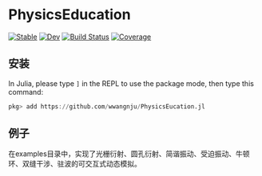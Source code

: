 # PhysicsEducation

[![Stable](https://img.shields.io/badge/docs-stable-blue.svg)](https://wwangnju.github.io/PhysicsEducation.jl/stable/)
[![Dev](https://img.shields.io/badge/docs-dev-blue.svg)](https://wwangnju.github.io/PhysicsEducation.jl/dev/)
[![Build Status](https://github.com/wwangnju/PhysicsEducation.jl/actions/workflows/CI.yml/badge.svg?branch=master)](https://github.com/wwangnju/PhysicsEducation.jl/actions/workflows/CI.yml?query=branch%3Amaster)
[![Coverage](https://codecov.io/gh/wwangnju/PhysicsEducation.jl/branch/master/graph/badge.svg)](https://codecov.io/gh/wwangnju/PhysicsEducation.jl)

## 安装
In Julia, please type `]` in the REPL to use the package mode, then type this command:

```julia
pkg> add https://github.com/wwangnju/PhysicsEucation.jl
```

## 例子
在examples目录中，实现了光栅衍射、圆孔衍射、简谐振动、受迫振动、牛顿环、双缝干涉、驻波的可交互式动态模拟。